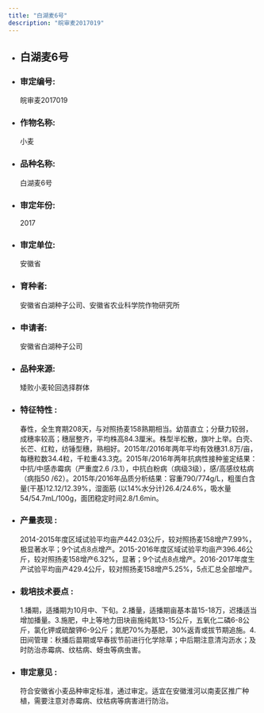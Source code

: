 ```yaml
---
title: "白湖麦6号"
description: "皖审麦2017019"
---
```

* ## 白湖麦6号
* ###  审定编号:  
   皖审麦2017019

*  ### 作物名称:  
   小麦

*   ###  品种名称: 
    白湖麦6号

*   ### 审定年份: 
    2017

*   ### 审定单位:  
    安徽省

*   ### 育种者:  
    安徽省白湖种子公司、安徽省农业科学院作物研究所

*   ### 申请者:  
    安徽省白湖种子公司

*   ### 品种来源:  
    矮败小麦轮回选择群体

*   ### 特征特性 : 
    春性，全生育期208天，与对照扬麦158熟期相当。幼苗直立；分蘖力较弱，成穗率较高；穗层整齐，平均株高84.3厘米。株型半松散，旗叶上举。白壳、长芒、红粒，纺锤型穗，熟相好。2015年/2016年两年平均有效穗31.8万/亩，每穗粒数34.4粒，千粒重43.3克。2015年/2016年两年抗病性接种鉴定结果：中抗/中感赤霉病（严重度2.6 /3.1），中抗白粉病（病级3级），感/高感纹枯病（病指50 /62）。2015年/2016年品质分析结果：容重790/774g/L，粗蛋白含量(干基)12.12/12.39%，湿面筋 (以14%水分计)26.4/24.6%，吸水量54/54.7mL/100g，面团稳定时间2.8/1.6min。 

*   ### 产量表现 : 
    2014-2015年度区域试验平均亩产442.03公斤，较对照扬麦158增产7.99%，极显著水平；9个试点8点增产。2015-2016年度区域试验平均亩产396.46公斤，较对照扬麦158增产6.32%，显著；9个试点8点增产。2016-2017年度生产试验平均亩产429.4公斤，较对照扬麦158增产5.25%，5点汇总全部增产。

*   ### 栽培技术要点 : 
    1.播期，适播期为10月中、下旬。2.播量，适播期亩基本苗15-18万，迟播适当增加播量。3.施肥，中上等地力田块亩施纯氮13-15公斤，五氧化二磷6-8公斤，氯化钾或硫酸钾6-9公斤；氮肥70%为基肥，30%返青或拔节期追施。4.田间管理：秋播后苗期或早春拔节前进行化学除草；中后期注意清沟沥水；及时防治赤霉病、纹枯病、蚜虫等病虫害。 

*   ### 审定意见 : 
    符合安徽省小麦品种审定标准，通过审定。适宜在安徽淮河以南麦区推广种植，需要注意对赤霉病、纹枯病等病害进行防治。
